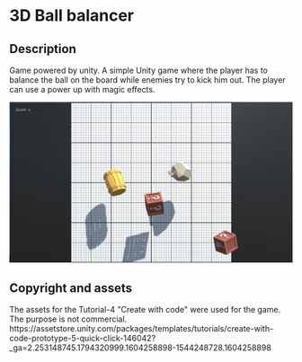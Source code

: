 <h1> 3D Ball balancer</h1>

<h2> Description </h2>
<p> Game powered by unity.
A simple Unity game where the player has to balance the ball on the board while enemies try to kick him out.
The player can use a power up with magic effects.
</p>


![Alt text](https://github.com/billDrett/clicky-crates/blob/main/game-screenshots/gameScreenShot.png?raw=true "In game screenshot")

<h2> Copyright and assets </h2>
The assets for the Tutorial-4 "Create with code" were used for the game. The purpose is not commercial. 
https://assetstore.unity.com/packages/templates/tutorials/create-with-code-prototype-5-quick-click-146042?_ga=2.253148745.1794320999.1604258898-1544248728.1604258898
